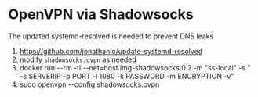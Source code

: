 # OpenVPN via Shadowsocks

The updated systemd-resolved is needed to prevent DNS leaks

1. https://github.com/jonathanio/update-systemd-resolved
2. modify `shadowsocks.ovpn` as needed
4. docker run --rm -ti --net=host img-shadowsocks:0.2 -m "ss-local" -s " -s SERVERIP -p PORT -l 1080 -k PASSWORD -m ENCRYPTION -v"
3. sudo openvpn --config shadowsocks.ovpn
